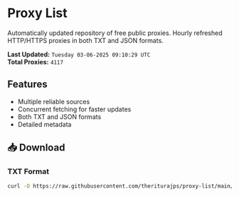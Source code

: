 # Proxy List

Automatically updated repository of free public proxies. Hourly refreshed HTTP/HTTPS proxies in both TXT and JSON formats.

**Last Updated:** `Tuesday 03-06-2025 09:10:29 UTC`  
**Total Proxies:** `4117`

## Features
- Multiple reliable sources
- Concurrent fetching for faster updates
- Both TXT and JSON formats
- Detailed metadata

## 📥 Download

### TXT Format
```bash
curl -O https://raw.githubusercontent.com/theriturajps/proxy-list/main/proxies.txt